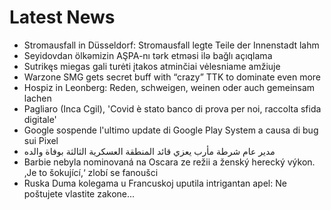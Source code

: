 # Latest News
-  Stromausfall in Düsseldorf: Stromausfall legte Teile der Innenstadt lahm
-  Seyidovdan ölkəmizin AŞPA-nı tərk etməsi ilə bağlı açıqlama
-  Sutrikęs miegas gali turėti įtakos atminčiai vėlesniame amžiuje
-  Warzone SMG gets secret buff with “crazy” TTK to dominate even more
-  Hospiz in Leonberg: Reden, schweigen, weinen oder auch gemeinsam lachen
-  Pagliaro (Inca Cgil), 'Covid è stato banco di prova per noi, raccolta sfida digitale'
-  Google sospende l'ultimo update di Google Play System a causa di bug sui Pixel
-  مدير عام شرطة مأرب يعزي قائد المنطقة العسكرية الثالثة بوفاة والده
-  Barbie nebyla nominovaná na Oscara ze režii a ženský herecký výkon. ‚Je to šokující,‘ zlobí se fanoušci
-  Ruska Duma kolegama u Francuskoj uputila intrigantan apel: Ne poštujete vlastite zakone...
